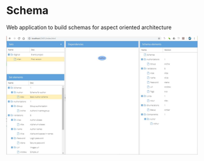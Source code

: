 # Schema
Web application to build schemas for aspect oriented architecture

![Schema main view](https://raw.githubusercontent.com/hiramegl/Schema/master/doc/Screenshot.jpg "Schema main view")

